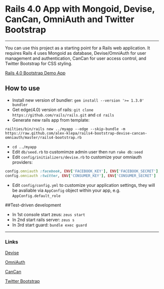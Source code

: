 # Rails 4.0 App with Mongoid, Devise, CanCan, OmniAuth and Twitter Bootstrap
---

You can use this project as a starting point for a Rails web application. It requires Rails 4 uses Mongoid as database, Devise/OmniAuth for user management and authentication, CanCan for user access control, and Twitter Bootstrap for CSS styling.

[Rails 4.0 Bootstrap Demo App](http://rails4-bootstrap.klepa.co/)

## How to use

* Install new version of bundler: `gem install --version '>= 1.3.0' bundler`
* Get edge(4.0) version of rails: `git clone https://github.com/rails/rails.git` and `cd rails`
* Generate new rails app from template: 

```
railties/bin/rails new ../myapp --edge --skip-bundle -m https://raw.github.com/alex-klepa/rails4-bootstrap-devise-cancan-omniauth/master/rails4-bootstrap.rb
```
* `cd ../myapp`
* Edit `db/seed.rb` to customimze admin user then run `rake db:seed`
* Edit `config/initializers/devise.rb` to customize your omniauth providers:

```ruby
config.omniauth :facebook, ENV['FACEBOOK_KEY'], ENV['FACEBOOK_SECRET'], scope: 'email,user_birthday,read_stream'
config.omniauth :twitter, ENV['CONSUMER_KEY'], ENV['CONSUMER_SECRET']
```
* Edit `config/config.yml` to customize your application settings, they will be avaliable via `AppConfig` object within your app, e.g. `AppConfig.default_role`


##Test-driven development

* In 1st console start zeus: `zeus start`
* In 2nd start rails server: `zeus s`
* In 3rd start guard: `bundle exec guard`


---
### Links

[Devise](http://github.com/plataformatec/devise)

[OmniAuth](https://github.com/intridea/omniauth)

[CanCan](https://github.com/ryanb/cancan)

[Twitter Bootstrap](http://twitter.github.com/bootstrap/)

